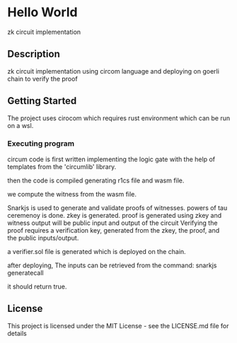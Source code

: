 # Hello World

zk circuit implementation

## Description

zk circuit implementation using circom language and deploying on goerli chain to verify the proof 

## Getting Started
The project uses cirocom which requires rust environment which can be run on a wsl. 

### Executing program
circum code is first written implementing the logic gate with the help of templates from the 'circumlib' library. 

then the code is compiled generating r1cs file and wasm file. 

we compute the witness from the wasm file. 

Snarkjs is used to generate and validate proofs of witnesses. 
powers of tau ceremenoy is done. 
zkey is generated. 
proof is generated using zkey and witness output will be public input and output of the circuit
Verifying the proof requires a verification key, generated from the zkey, the proof, and the public inputs/output.

a verifier.sol file is generated which is deployed on the chain. 

after deploying, The inputs can be retrieved from the command: snarkjs generatecall

it should return true. 


## License

This project is licensed under the MIT License - see the LICENSE.md file for details

